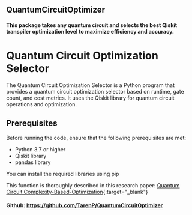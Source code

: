 ## QuantumCircuitOptimizer

#### This package takes any quantum circuit and selects the best Qiskit transpiler optimization level to maximize efficiency and accuracy.

# Quantum Circuit Optimization Selector

The Quantum Circuit Optimization Selector is a Python program that provides a quantum circuit optimization selector based on runtime, gate count, and cost metrics. It uses the Qiskit library for quantum circuit operations and optimization.

## Prerequisites

Before running the code, ensure that the following prerequisites are met:

- Python 3.7 or higher
- Qiskit library
- pandas library

You can install the required libraries using pip

This function is thoroughly described in this research paper:
[Quantum Circuit Complexity-Based-Optimization](https://widgets.figshare.com/articles/23256344/embed?show_title=1){:target="_blank"}

#### Github: https://github.com/TarenP/QuantumCircuitOptimizer

